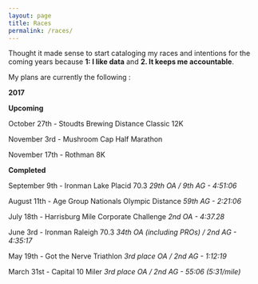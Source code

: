 ```yaml
---
layout: page
title: Races
permalink: /races/
---
```


Thought it made sense to start cataloging my races and intentions for the coming years because
**1: I like data** and **2. It keeps me accountable**.

My plans are currently the following :

**2017**

**Upcoming**

October 27th - Stoudts Brewing Distance Classic 12K

November 3rd - Mushroom Cap Half Marathon

November 17th - Rothman 8K

**Completed**

September 9th - Ironman Lake Placid 70.3
*29th OA / 9th AG - 4:51:06*

August 11th - Age Group Nationals Olympic Distance
*59th AG - 2:21:06*

July 18th - Harrisburg Mile Corporate Challenge
*2nd OA - 4:37.28*

June 3rd - Ironman Raleigh 70.3
*34th OA (including PROs) / 2nd AG - 4:35:17*

May 19th - Got the Nerve Triathlon
*3rd place OA / 2nd AG - 1:12:19*

March 31st - Capital 10 Miler
*3rd place OA / 2nd AG - 55:06 (5:31/mile)*
